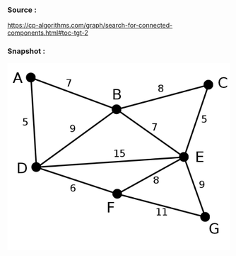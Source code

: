 
### Source :

https://cp-algorithms.com/graph/search-for-connected-components.html#toc-tgt-2


### Snapshot : 

<img src="../../images/krus1.png">
